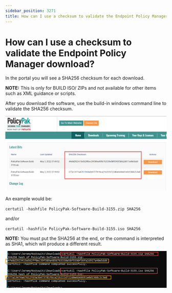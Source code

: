 ```yaml
---
sidebar_position: 3271
title: How can I use a checksum to validate the Endpoint Policy Manager download?
---
```


# How can I use a checksum to validate the Endpoint Policy Manager download?

In the portal you will see a SHA256 checksum for each download.

**NOTE:**  This is only for BUILD ISO/ ZIPs and not available for other items such as XML guidance or scripts.

After you download the software, use the build-in windows command line to validate the SHA256 checksum.

![](../../../../../static/images/PolicyPak/Content/Resources/Images/Cloud/912_1_image001_950x439.png)

An example would be:

`certutil -hashfile PolicyPak-Software-Build-3155.zip SHA256`

and/or

`certutil -hashfile PolicyPak-Software-Build-3155.iso SHA256`

**NOTE:**  You must put the SHA256 at the end, or the command is interpreted as SHA1, which will produce a different
result.

![](../../../../../static/images/PolicyPak/Content/Resources/Images/Cloud/912_2_image002_950x217.png)